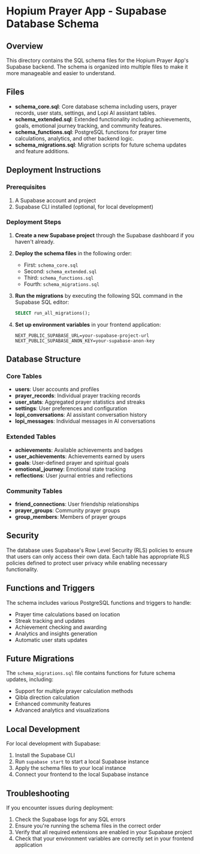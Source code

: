 # Hopium Prayer App - Supabase Database Schema

## Overview

This directory contains the SQL schema files for the Hopium Prayer App's Supabase backend. The schema is organized into multiple files to make it more manageable and easier to understand.

## Files

- **schema_core.sql**: Core database schema including users, prayer records, user stats, settings, and Lopi AI assistant tables.
- **schema_extended.sql**: Extended functionality including achievements, goals, emotional journey tracking, and community features.
- **schema_functions.sql**: PostgreSQL functions for prayer time calculations, analytics, and other backend logic.
- **schema_migrations.sql**: Migration scripts for future schema updates and feature additions.

## Deployment Instructions

### Prerequisites

1. A Supabase account and project
2. Supabase CLI installed (optional, for local development)

### Deployment Steps

1. **Create a new Supabase project** through the Supabase dashboard if you haven't already.

2. **Deploy the schema files** in the following order:
   - First: `schema_core.sql`
   - Second: `schema_extended.sql`
   - Third: `schema_functions.sql`
   - Fourth: `schema_migrations.sql`

3. **Run the migrations** by executing the following SQL command in the Supabase SQL editor:
   ```sql
   SELECT run_all_migrations();
   ```

4. **Set up environment variables** in your frontend application:
   ```
   NEXT_PUBLIC_SUPABASE_URL=your-supabase-project-url
   NEXT_PUBLIC_SUPABASE_ANON_KEY=your-supabase-anon-key
   ```

## Database Structure

### Core Tables

- **users**: User accounts and profiles
- **prayer_records**: Individual prayer tracking records
- **user_stats**: Aggregated prayer statistics and streaks
- **settings**: User preferences and configuration
- **lopi_conversations**: AI assistant conversation history
- **lopi_messages**: Individual messages in AI conversations

### Extended Tables

- **achievements**: Available achievements and badges
- **user_achievements**: Achievements earned by users
- **goals**: User-defined prayer and spiritual goals
- **emotional_journey**: Emotional state tracking
- **reflections**: User journal entries and reflections

### Community Tables

- **friend_connections**: User friendship relationships
- **prayer_groups**: Community prayer groups
- **group_members**: Members of prayer groups

## Security

The database uses Supabase's Row Level Security (RLS) policies to ensure that users can only access their own data. Each table has appropriate RLS policies defined to protect user privacy while enabling necessary functionality.

## Functions and Triggers

The schema includes various PostgreSQL functions and triggers to handle:

- Prayer time calculations based on location
- Streak tracking and updates
- Achievement checking and awarding
- Analytics and insights generation
- Automatic user stats updates

## Future Migrations

The `schema_migrations.sql` file contains functions for future schema updates, including:

- Support for multiple prayer calculation methods
- Qibla direction calculation
- Enhanced community features
- Advanced analytics and visualizations

## Local Development

For local development with Supabase:

1. Install the Supabase CLI
2. Run `supabase start` to start a local Supabase instance
3. Apply the schema files to your local instance
4. Connect your frontend to the local Supabase instance

## Troubleshooting

If you encounter issues during deployment:

1. Check the Supabase logs for any SQL errors
2. Ensure you're running the schema files in the correct order
3. Verify that all required extensions are enabled in your Supabase project
4. Check that your environment variables are correctly set in your frontend application
